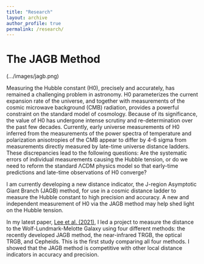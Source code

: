 ```yaml
---
title: "Research"
layout: archive
author_profile: true
permalink: /research/
---
```


The JAGB Method
======
(.../images/jagb.png)

Measuring the Hubble constant (H0), precisely and accurately, has remained a challenging problem in astronomy. H0 parameterizes the current expansion rate of the universe, and together with measurements of the cosmic microwave background (CMB) radiation, provides a powerful constraint on the standard model of cosmology. 
Because of its significance, the value of H0 has undergone intense scrutiny and re-determination over the past few decades. Currently, early universe measurements of H0 inferred from the measurements of the power spectra of temperature and polarization anisotropies of the CMB appear to differ by 4-6 sigma from measurements directly measured by late-time universe distance ladders.  These discrepancies lead to the following questions: Are the systematic errors of individual measurements causing the Hubble tension, or do we need to reform the standard ΛCDM physics model so that early-time predictions and late-time observations of H0 converge? 

I am currently developing a new distance indicator, the J-region Asymptotic Giant Branch (JAGB) method, for use in a cosmic distance ladder to measure the Hubble constant to high precision and accuracy. A new and independent measurement of H0 via the JAGB method may help shed light on the Hubble tension.

In my latest paper, [Lee et al. (2021)](https://iopscience.iop.org/article/10.3847/1538-4357/abd253), I led a project to measure the distance to the Wolf-Lundmark-Melotte Galaxy using four different methods: the recently developed JAGB method, the near-infrared TRGB, the optical TRGB, and Cepheids. This is the first study comparing all four methods. I showed that the JAGB method is competitive with other local distance indicators in accuracy and precision.